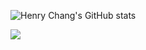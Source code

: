 ![Henry Chang's GitHub stats](https://github-readme-stats.vercel.app/api?username=changyuheng&count_private=true&show_icons=true&bg_color=30,e96443,904e95&title_color=fff&text_color=fff)

![](https://komarev.com/ghpvc/?username=changyuheng)
